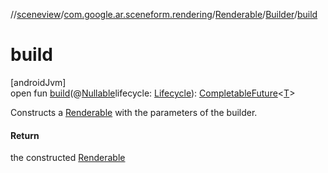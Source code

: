 //[sceneview](../../../../index.md)/[com.google.ar.sceneform.rendering](../../index.md)/[Renderable](../index.md)/[Builder](index.md)/[build](build.md)

# build

[androidJvm]\
open fun [build](build.md)(@[Nullable](https://developer.android.com/reference/kotlin/androidx/annotation/Nullable.html)lifecycle: [Lifecycle](https://developer.android.com/reference/kotlin/androidx/lifecycle/Lifecycle.html)): [CompletableFuture](https://developer.android.com/reference/kotlin/java/util/concurrent/CompletableFuture.html)&lt;[T](../../-load-renderable-from-filament-gltf-task/index.md)&gt;

Constructs a [Renderable](../index.md) with the parameters of the builder.

#### Return

the constructed [Renderable](../index.md)
